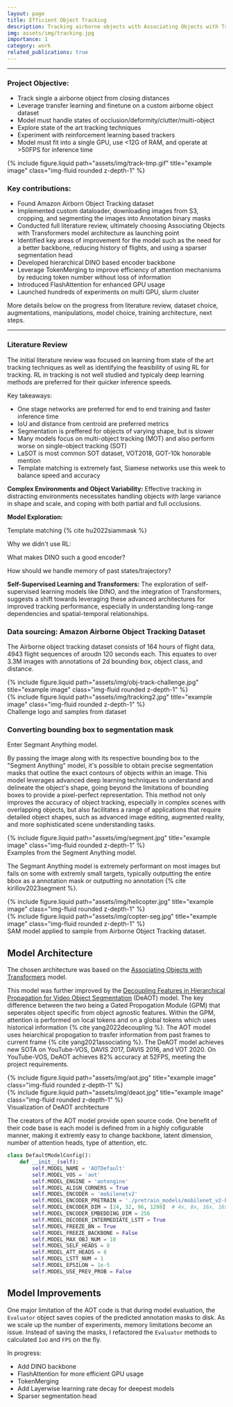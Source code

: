```yaml
---
layout: page
title: Efficient Object Tracking
description: Tracking airborne objects with Associating Objects with Transformers model
img: assets/img/tracking.jpg
importance: 1
category: work
related_publications: true
---
```


---

### Project Objective:
* Track single a airborne object from closing distances
* Leverage transfer learning and finetune on a custom airborne object dataset
* Model must handle states of occlusion/deformity/clutter/multi-object
* Explore state of the art tracking techniques
* Experiment with reinforcement learning based trackers
* Model must fit into a single GPU, use <12G of RAM, and operate at >50FPS for inference time

<div class="row">
    <div class="col-sm mt-3 mt-md-0">
        {% include figure.liquid path="assets/img/track-tmp.gif" title="example image" class="img-fluid rounded z-depth-1" %}
    </div>
</div>


### Key contributions:
* Found Amazon Airborn Object Tracking dataset
* Implemented custom dataloader, downloading images from S3, cropping, and segmenting the images into Annotation binary masks
* Conducted full literature review, ultimately choosing Associating Objects with Transformers model architecture as launching point
* Identified key areas of improvement for the model such as the need for a better backbone, reducing history of flights, and using a sparser segmentation head
* Developed hierarchical DINO based encoder backbone
* Leverage TokenMerging to improve efficiency of attention mechanisms by reducing token number without loss of information
* Introduced FlashAttention for enhanced GPU usage
* Launched hundreds of experiments on multi GPU, slurm cluster

More details below on the progress from literature review, dataset choice, augmentations, manipulations, model choice, training architecture, next steps.

---

### Literature Review

The initial literature review was focused on learning from state of the art tracking techniques as well as identifying the feasibility of using RL for tracking. RL in tracking is not well studied and typicaly deep learning methods are preferred for their quicker inference speeds. 

Key takeaways:
* One stage networks are preferred for end to end training and faster inference time
* IoU and distance from centroid are preferred metrics
* Segmentation is preffered for objects of varying shape, but is slower
* Many models focus on multi-object tracking (MOT) and also perform worse on single-object tracking (SOT)
* LaSOT is most common SOT dataset, VOT2018, GOT-10k honorable mention
* Template matching is extremely fast, Siamese networks use this week to balance speed and accuracy


**Complex Environments and Object Variability:** Effective tracking in distracting environments necessitates handling objects with large variance in shape and scale, and coping with both partial and full occlusions.

**Model Exploration:** 

Template matching {% cite hu2022siammask %}

Why we didn't use RL:

What makes DINO such a good encoder?

How should we handle memory of past states/trajectory?

**Self-Supervised Learning and Transformers:** The exploration of self-supervised learning models like DINO, and the integration of Transformers, suggests a shift towards leveraging these advanced architectures for improved tracking performance, especially in understanding long-range dependencies and spatial-temporal relationships.


### Data sourcing: Amazon Airborne Object Tracking Dataset

The Airborne object tracking dataset consists of 164 hours of flight data, 4943 flight sequences of aroudn 120 seconds each. This equates to over 3.3M images with annotations of 2d bounding box, object class, and distance.

<div class="row justify-content-sm-center">
    <div class="col-sm-6 mt-3 mt-md-0">
        {% include figure.liquid path="assets/img/obj-track-challenge.jpg" title="example image" class="img-fluid rounded z-depth-1" %}
    </div>
    <div class="col-sm-6 mt-3 mt-md-0">
        {% include figure.liquid path="assets/img/tracking2.jpg" title="example image" class="img-fluid rounded z-depth-1" %}
    </div>
</div>
<div class="caption">
    Challenge logo and samples from dataset
</div>

### Converting bounding box to segmentation mask

Enter Segmant Anything model.

By passing the image along with its respective bounding box to the "Segment Anything" model, it's possible to obtain precise segmentation masks that outline the exact contours of objects within an image. This model leverages advanced deep learning techniques to understand and delineate the object's shape, going beyond the limitations of bounding boxes to provide a pixel-perfect representation. This method not only improves the accuracy of object tracking, especially in complex scenes with overlapping objects, but also facilitates a range of applications that require detailed object shapes, such as advanced image editing, augmented reality, and more sophisticated scene understanding tasks.

<div class="row">
    <div class="col-sm mt-3 mt-md-0">
        {% include figure.liquid path="assets/img/segment.jpg" title="example image" class="img-fluid rounded z-depth-1" %}
    </div>
</div>
<div class="caption">
    Examples from the Segment Anything model.
</div>

The Segmant Anything model is extremely performant on most images but fails on some with extremly small targets, typically outputting the entire bbox as a annotation mask or outputting no annotation {% cite kirillov2023segment %}.

<div class="row justify-content-sm-center">
    <div class="col-sm mt-3 mt-md-0">
        {% include figure.liquid path="assets/img/helicopter.jpg" title="example image" class="img-fluid rounded z-depth-1" %}
    </div>
    <div class="col-sm mt-3 mt-md-0">
        {% include figure.liquid path="assets/img/copter-seg.jpg" title="example image" class="img-fluid rounded z-depth-1" %}
    </div>
</div>
<div class="caption">
    SAM model applied to sample from Airborne Object Tracking dataset.
</div>

## Model Architecture

The chosen architecture was based on the [Associating Objects with Transformers](https://arxiv.org/pdf/2106.02638.pdf) model.

This model was further improved by the [Decoupling Features in Hierarchical Propagation
for Video Object Segmentation](https://arxiv.org/pdf/2210.09782.pdf) (DeAOT) model. The key difference between the two being a Gated Propogation Module (GPM) that seperates object specific from object agnostic features. Within the GPM, attention is performed on local tokens and on a global tokens which uses historical information {% cite yang2022decoupling %}. The AOT model uses heiarchical propogation to trasfer information from past frames to current frame {% cite yang2021associating %}. The DeAOT model achieves new SOTA on YouTube-VOS, DAVIS 2017, DAVIS 2016, and VOT 2020. On YouTube-VOS, DeAOT achieves 82% accuracy at 52FPS, meeting the project requirements.

<div class="row justify-content-sm-center">
    <div class="col-sm-8 mt-3 mt-md-0">
        {% include figure.liquid path="assets/img/aot.jpg" title="example image" class="img-fluid rounded z-depth-1" %}
    </div>
    <div class="col-sm-8 mt-3 mt-md-0">
        {% include figure.liquid path="assets/img/deaot.jpg" title="example image" class="img-fluid rounded z-depth-1" %}
    </div>
</div>
<div class="caption">
    Visualization of DeAOT architecture
</div>

The creators of the AOT model provide open source code. One benefit of their code base is each model is defined from in a highly cofigurable manner, making it extremly easy to change backbone, latent dimension, number of attention heads, type of attention, etc.

```python
class DefaultModelConfig():
    def __init__(self):
        self.MODEL_NAME = 'AOTDefault'
        self.MODEL_VOS = 'aot'
        self.MODEL_ENGINE = 'aotengine'
        self.MODEL_ALIGN_CORNERS = True
        self.MODEL_ENCODER = 'mobilenetv2'
        self.MODEL_ENCODER_PRETRAIN = './pretrain_models/mobilenet_v2-b0353104.pth'
        self.MODEL_ENCODER_DIM = [24, 32, 96, 1280]  # 4x, 8x, 16x, 16x
        self.MODEL_ENCODER_EMBEDDING_DIM = 256
        self.MODEL_DECODER_INTERMEDIATE_LSTT = True
        self.MODEL_FREEZE_BN = True
        self.MODEL_FREEZE_BACKBONE = False
        self.MODEL_MAX_OBJ_NUM = 10
        self.MODEL_SELF_HEADS = 8
        self.MODEL_ATT_HEADS = 8
        self.MODEL_LSTT_NUM = 1
        self.MODEL_EPSILON = 1e-5
        self.MODEL_USE_PREV_PROB = False
```

## Model Improvements

One major limitation of the AOT code is that during model evaluation, the `Evaluator` object saves copies of the predicted annotation masks to disk. As we scale up the number of experiments, memory limitations become an issue. Instead of saving the masks, I refactored the `Evaluator` methods to calculated `IoU` and `FPS` on the fly.

In progress:
* Add DINO backbone
* FlashAttention for more efficient GPU usage
* TokenMerging
* Add Layerwise learning rate decay for deepest models
* Sparser segmentation head